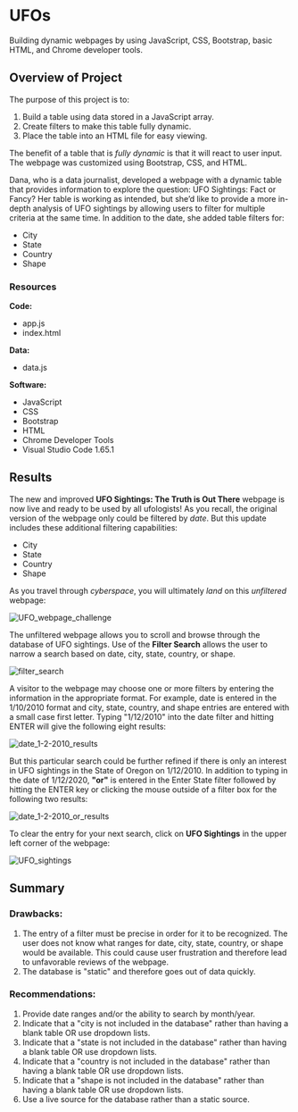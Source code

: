 # UFOs
Building dynamic webpages by using JavaScript, CSS, Bootstrap, basic HTML, and Chrome developer tools.

## Overview of Project
The purpose of this project is to:

1. Build a table using data stored in a JavaScript array.
2. Create filters to make this table fully dynamic.
3. Place the table into an HTML file for easy viewing.

The benefit of a table that is *fully dynamic* is that it will react to user input.  The webpage was customized using Bootstrap, CSS, and HTML.

Dana, who is a data journalist, developed a webpage with a dynamic table that provides information to explore the question: UFO Sightings: Fact or Fancy?  Her table is working as intended, but she’d like to provide a more in-depth analysis of UFO sightings by allowing users to filter for multiple criteria at the same time. In addition to the date, she added table filters for:

  * City
  * State
  * Country
  * Shape

### Resources
**Code:**

* app.js
* index.html

**Data:**

* data.js

**Software:**

* JavaScript
* CSS
* Bootstrap
* HTML
* Chrome Developer Tools
* Visual Studio Code 1.65.1


## Results
The new and improved **UFO Sightings: The Truth is Out There** webpage is now live and ready to be used by all ufologists!  As you recall, the original version of the webpage only could be filtered by *date*.  But this update includes these additional filtering capabilities:
 * City
 * State
 * Country
 * Shape

As you travel through *cyberspace*, you will ultimately *land* on this *unfiltered* webpage:

![UFO_webpage_challenge](https://user-images.githubusercontent.com/94148420/157881647-799974b5-84b9-4c18-a0ac-9729c2e48c78.PNG)


The unfiltered webpage allows you to scroll and browse through the database of UFO sightings.  Use of the **Filter Search** allows the user to narrow a search based on date, city, state, country, or shape.

![filter_search](https://user-images.githubusercontent.com/94148420/157994808-6a965ac9-3603-462c-830f-3a3ecafd1733.PNG)

A visitor to the webpage may choose one or more filters by entering the information in the appropriate format.  For example, date is entered in the 1/10/2010 format and city, state, country, and shape entries are entered with a small case first letter.  Typing "1/12/2010" into the date filter and hitting ENTER will give the following eight results:

![date_1-2-2010_results](https://user-images.githubusercontent.com/94148420/157995357-fac15a86-7f0f-4958-8385-4c907f862a87.PNG)


But this particular search could be further refined if there is only an interest in UFO sightings in the State of Oregon on 1/12/2010.  In addition to typing in the date of 1/12/2020, **"or"** is entered in the Enter State filter followed by hitting the ENTER key or clicking the mouse outside of a filter box for the following two results:

![date_1-2-2010_or_results](https://user-images.githubusercontent.com/94148420/157995841-a7aa032c-2925-4bd9-abc2-840f7316c313.PNG)


To clear the entry for your next search, click on **UFO Sightings** in the upper left corner of the webpage:

![UFO_sightings](https://user-images.githubusercontent.com/94148420/157996397-c027d02c-55ad-4846-94dd-4f1ab61d0aad.PNG)


## Summary

### Drawbacks:
1. The entry of a filter must be precise in order for it to be recognized.  The user does not know what ranges for date, city, state, country, or shape would be available.  This could cause user frustration and therefore lead to unfavorable reviews of the webpage.
2. The database is "static" and therefore goes out of data quickly.

### Recommendations:
1. Provide date ranges and/or the ability to search by month/year.
2. Indicate that a "city is not included in the database" rather than having a blank table OR use dropdown lists.
3. Indicate that a "state is not included in the database" rather than having a blank table OR use dropdown lists.
4. Indicate that a "country is not included in the database" rather than having a blank table OR use dropdown lists.
5. Indicate that a "shape is not included in the database" rather than having a blank table OR use dropdown lists.
6. Use a live source for the database rather than a static source.

